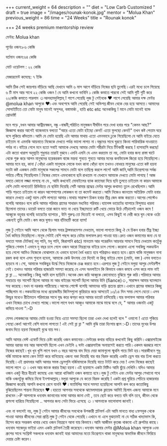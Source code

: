 +++
current_weight = 64
description = ""
diet = "Low Carb Customized "
draft = true
image = "/images/rounak-konok.jpg"
mentor = "Molua Khan"
previous_weight = 86
time = "24 Weeks"
title = "Rounak konok"

+++
24 weeks premium mentorship review

মেন্টর: Molua khan

পূর্বের ওজন:৮৬ কেজি

বর্তমান ওজন:৬৪ কেজি

মোট ওয়েটলস : ২২ কেজি

মেজারমেন্ট কমেছে: ৭ ইঞ্চি

আমি ঠিক সেই জায়গায় দাঁড়িয়ে আছি যেখানে আমি ৬ মাস আগে দাঁড়িয়ে নিজের ছবি তুলেছি ৷ এরই মধ্যে চলে গিয়েছে ৬ টি মাস আর সাথে ২২ কেজি ওজন ! যে আমি কখনো ভাবিনি ১ কেজি কমাতে পারবো সেই আমি গুটি গুটি করে ২২কেজি কমাতে পারলাম ☺আলহামদুলিল্লাহ্ ! পাশে পেয়েছি লুজ টু গেইনকে ♥ পাশে পেয়েছি আমার দক্ষ মেন্টর @molua khan আপুকে ♥৷ এবং অবশেষে আমি পেরেছি সেই অভিশপ্ত জীবন থেকে বের হয়ে আসতে ৷ আমাদের সোসাইটিতে তো মোটা মানুষ মানেই অসুন্দর, বস্তামার্কা , হাতি etc etc অনেককিছু ! মানে মোটা মানেই ব্যান্ড প্রোডাক্ট!

মনে পড়ে ,যখন আমার আত্নীয়স্বজন, বন্ধু -বান্ধবী,পরিচিত মানুষজন দীর্ঘদিন পরে দেখা হবার পরে "কেমন আছ?" জিজ্ঞাসা করার আগেই বাজেভাবে বলতো "আরে এতো মোটা হইছো কেন!! এতো ফুলছো কেন!!" তখন কষ্ট পেতাম ঘরে বসে লুকিয়ে কাঁদতাম ৷ আমি যে মোটা হয়েছি এটা আমার মাথায় এতো এমনভাবে ঢুকে গিয়েছিলো যে আমি বাইরে যেতে চাইতাম না এমনকি আয়নাতে নিজেকে দেখতে পর্যন্ত ভালো লাগত না ৷ বন্ধুদের সাথে ঘুরতে কিংবা পারিবারিক দাওয়াতে পর্যন্ত না ৷ বাইরে গেলে মনে হতো সবাই আমাকে দেখছে আমার মোটা শরীরটা নিয়ে টিটকারী করছে ! হাসাহাসি করছে! এটা কতো খারাপ অনুভূতি শুধুমাত্র তারাই বুঝবে ৷ এমনি এমনি যে এমন করতাম তা নয়, মোটা হবার জন্য রাস্তা ঘাটে থেকে শুরু করে আপন মানুষদের হরেকরকম বাজে মন্তব্য শুনতে শুনতে আমার মনের কনফিডেন্স জিরো হয়ে গিয়েছিলো ৷ আমার মনে হয়, কানা / খোঁড়া একটা মানুষকে লোকে যখন কানা খোঁড়া বলে তখনও বোধহয় মানুষের এতো কষ্ট হয়না যতটা কষ্ট একজন মোটা মানুষকে সকলের সামনে মোটা বলে তাছিল্য করলে লাগে! আমি জানি,আমি ডিপ্রেশনের সর্বচ্চ পর্যায়ে পৌঁছে গিয়েছিলাম ! নিজের ফোনে এমনকোনো ছবি রাখতাম না যেখানে আমাকে দেখতে মোটা লাগছে ! আজ বলতে কোনো লজ্জা লাগছে না যে , আমি কখনোই মোবাইলের ব্যাক ক্যামেরা দিয়ে ছবি তুলতে চাইতাম না কারন আমাকে বেশি মোটা লাগতো!! রিভিউতে যে ছবিটা দিয়েছি সেটি আমার শ্রদ্ধেয় মেন্টর আপুর কথামত তুলে রেখেছিলাম ৷ আমি শাড়ি পড়তে চাইতাম না কারন আশেপাশের লোকজন যা তা কমেন্ট করতো ৷ আমি নিজেও জানতাম অতিরিক্ত মোটা হবার কারনে দেখতে একটু বয়স বেশি লাগতো আমার ৷ মাথায় সারাক্ষণ চিকন হবার তীব্র জেদ কাজ করতো ৷ আগের পোস্টেও বলেছি আবারও বলে রাখি আমার পরিবার গ্রামের সাধারন মধ্যবিত্ত পরিবার ৷ ব্যালেন্স ডায়েটের ব্যাপারে বিন্দুমাত্র ধারনা ছিলোনা তাদের ৷ ডায়েট বলতে তারা জানে ভাত না খেয়ে ইচ্ছামতো রুটি খেয়ে ভোরে উঠে দৌঁড়ালেই ওজন কমে ! আব্বুকে বহুবার বলেছি ডায়েটের ব্যাপারে , উনি গুরুত্ব তো দিতোই না বলতো, এসব কিছুই না দেরী করে ঘুম থেকে ওঠো এজন্যই তুমি মোটা ৷ কম করে ঘুমাও আর হাঁটাহাটি করো ব্যাস!

লুজ টু গেইনে আমি আগে থেকে ছিলাম সবার ট্রান্সফরমেশন দেখতাম, ভালো লাগতো কিন্তু ঐ যে চিকন হবার তীব্র ইচ্ছা ধৈর্য কমিয়ে দিয়েছিলো ৷ মানুষ সেটাই বেশি পছন্দ করে যেটার ফলাফল দ্রুত পাওয়া যায় ৷ দ্রুত ওজন কমানোর জন্য যে যা বলতো সমস্ত টোটকা( লবু পানি, মধু পানি, জিরাপানি etc) মানতাম আর পরেরদিন আয়নার সামনে গিয়ে দেখতাম কতটুকু শুকিয়ে গেলাম ! এভাবে দু বছর চলে গেলে ওজন আরো নিয়ন্ত্রনের বাইরে চলে গেলো ৷ করোনা এলো সবকিছু লকডাউন হয়ে গেলো আমিও নিজেকে বোঝালাম যে এভাবে হবেনা ধৈর্য ধরতে হবে পরিশ্রমও করতে হবে ৷ গ্রামে থাকি মানুষজন নানা রকম কথা বলে এসব শুনলে হবেনা, আমাকে কেউ উৎসাহ তো দিবেই না কিন্তু বাইরে গেলে (মোটা, বস্তা ) এসব বলতেও ছাড়বে না ৷ সো, আমাকে সবকিছুর উর্দ্ধে গিয়ে নিজেকে চেঞ্জ করতে হবে ৷ এরপরে লুজ টু গেইনে মলুয়া আপুর মেন্টরশীপ নেই ৷ তখনও আমার পরিবার হাজারটা সমস্যা করেছে যে এসব অনলাইনে কি কিভাবে ওজন কমবে এসব করে লাভ নাই ব্লা ব্লা ... অনেককিছু ৷ কিন্তু আমি হাল ছাড়িনি ৷ অনেক জেদ করি আব্বুকে কোনোমতে বুঝিয়ে শুরু করি ৷ পরিবারে আমার সবচেয়ে বড় সাপোর্ট ছিলো আমার মা আর বাইরের সাপোর্ট ছিলো আমার উনি (fiance)☺, সারাক্ষন আমার ঘ্যানঘ্যান সহ্য করেছে ৷ যখন যা দরকার পাঠিয়েছে ৷ আগের পোস্টে বলেছি আমাদের বাড়ি প্রত্যন্ত গ্রামে ৷ এখানে গ্রামের বাজারে কিচ্ছু পাচ্ছিলাম না ৷ লকডাউনের মধ্যে প্রয়োজনীয় জিনিসগুলো কুরিয়ারে করে আসতেই ১৩/১৪ দিন সময় লেগে যেতো ৷ এসব কিছুর মধ্যেও রীতিমতন পরিবারের সাথে যুদ্ধ করে ঝগড়া করে আমার ডায়েট চালিয়েছি ৷ যার ফলাফল আমার পরিবার এখন নিজের চোখে দেখতে পাচ্ছে ৷ ভালো লাগে যখন আব্বুও আমাকে মাঝে মাঝে বলে যে, " আমার ওজনটা একটু কমিয়ে দাওনা ":-D

যেসব লোকজনের আমার মোটা হওয়া নিয়ে এতো সমস্যা ছিলো তারা এখন দেখা হলেই বলে " ওমাগো ! এতো শুকিয়ে গেছো কেন! আগেই বেশি ভালো লাগতো ! এই সেই ব্লা ব্লা " আমি বুঝি তারা হিংসায় জ্বলে :-D ৷ তাদের মুখের উপর জবাব দিতে হয়না নিজেরাই বুঝে যায় সব ৷

আমি আমার বেস্ট এফোর্ট দিয়ে চেষ্টা করেছি ওজন কমানোর ৷ মেন্টরের কথার বাহিরে কখনোই কিছু করিনি ৷ এক্সারসাইজে আমার বরাবর ভয় আর আলসেমি ছিলো এখন ডেইলি ২ ঘন্টা এক্সারসাইজ অনায়সেই করতে পারি ৷ একদম ঝরঝরে লাগে নিজের কাছেই ৷ খুব খুব খুশি লাগে যখন ৩ বছর আগের বাদ দিয়ে দেয়া জামাগুলো স্মুথলি গায়ে ফিট হয় ৷ সারাজীবনে শুধু দর্জি মামাকে জামা কেন টাইট করে বানিয়েছে এজন্য বকা দিয়েছি বার বার বিরক্ত করেছি একটা ড্রেস বার বার ঢিলা করতে দিয়েছি ৷ এই প্রথমবার আমি আমার সমস্ত ড্রেসগুলি দর্জিমামাকে দিয়েছি যাতে টাইট করে দেয় ! এসব নিজের কাছেই ভালো লাগে ☺ ৷ এখন আর জাংক করার ইচ্ছা হয়না ৷ এই ছয়মাসে একটা মিষ্টিও আমি ছুঁয়ে দেখিনি ৷ যদিও আমার ওজন একটু ধীরে ধীরেই কমেছে এবং আরো খানিকটা ওজন কমাতে হবে ৷ লুজ টু গেইন এবং মেন্টর আপুর শেখানো পথে বাকি ওজনটুকু কমিয়ে নিবো ইনশাআল্লাহ্ ৷ মলুয়া আপুকে যে কতো বিরক্ত করেছি ! একটা প্রশ্ন ঘুরিয়ে পেচিয়ে হাজারবার জিজ্ঞাসা করেছি আপনি কখনো রেগে যাননি ♥ ৷ ফ্যামিলির সাথে সমস্যা হয়েছিলো আপনি কল করে কতোকিছু বুঝিয়েছিলেন শান্তনা দিয়েছেন ♥ ৷ হয়তো আপনার সবথেকে ঝামেলাদায়ক ক্লায়েন্ড আমিই ছিলাম এজন্য আমাকে মনে রাখবেন :-P আপনাকে ধন্যবাদ জানানোর ভাষা আমার জানা নেই , তবে ছোট করে বলতে যদি বলি তবে, জীবন থেকে প্রশংসা হারিয়ে গিয়েছিলো .. আপনার জন্য সেটা ফিরে এসেছে ☺ ৷ আপনাকে ভালোবাসা জানাই ৷

এবং না বললেই নয়, লুজ টু গেইন আমার জীবনের সবথেকে উপকারী প্লাটফর্ম এটা আমি মানতে বাধ্য ৷ফেসবুক থেকে পাওয়া আমার জীবনের সেরা প্রাপ্তি লুজ টু গেইন থেকে পেয়েছি ৷ এখানে না এলে বুঝতামই না যে সঠিক খাদ্যাভাস কি, হিসেব করে সবরকম খাবার খেয়ে ওজন নিয়ন্ত্রনে আনা যায় কিভাবে ৷ আমি আজীবন কৃতজ্ঞ থাকবো এই গ্রুপটার কাছে ৷ ধন্যবাদ সাজেদুর ভাইয়া এমন একটা প্লাটফর্ম তৈরী করেছেন ৷ ধন্যবাদ আমার মেন্টর @Molua khan আপুকে ৷এবং গ্রুপের সাথে সংশ্লিস্ট সকলকে ধন্যবাদ জানাই যারা আমাদের মতো ডিপ্রেশনে থাকা মানুষদের স্বাভাবিক জীবনে ফিরিয়ে দেয়ার চেষ্টা করেন ৷